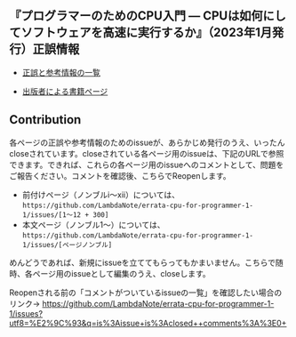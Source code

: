 ## 『プログラマーのためのCPU入門 ― CPUは如何にしてソフトウェアを高速に実行するか』（2023年1月発行）正誤情報

* [正誤と参考情報の一覧](https://github.com/LambdaNote/errata-cpu-for-programmer-1-1/issues?q=is%3Aissue+is%3Aopen+sort%3Acreated-asc)

* [出版者による書籍ページ](https://www.lambdanote.com/products/cpu)

## Contribution

各ページの正誤や参考情報のためのissueが、あらかじめ発行のうえ、いったんcloseされています。closeされている各ページ用のissueは、下記のURLで参照できます。できれば、これらの各ページ用のissueへのコメントとして、問題をご報告ください。コメントを確認後、こちらでReopenします。

* 前付けページ（ノンブルi～xii）については、`https://github.com/LambdaNote/errata-cpu-for-programmer-1-1/issues/[1～12 + 300]`
* 本文ページ（ノンブル1～）については、`https://github.com/LambdaNote/errata-cpu-for-programmer-1-1/issues/[ページノンブル]`

めんどうであれば、新規にissueを立ててもらってもかまいません。こちらで随時、各ページ用のissueとして編集のうえ、closeします。

Reopenされる前の「コメントがついているissueの一覧」を確認したい場合のリンク→ https://github.com/LambdaNote/errata-cpu-for-programmer-1-1/issues?utf8=%E2%9C%93&q=is%3Aissue+is%3Aclosed++comments%3A%3E0+
